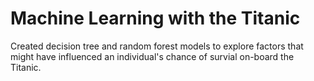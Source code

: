 # Machine Learning with the Titanic
 Created decision tree and random forest models to explore factors that might have influenced an individual's chance of survial on-board the Titanic.
